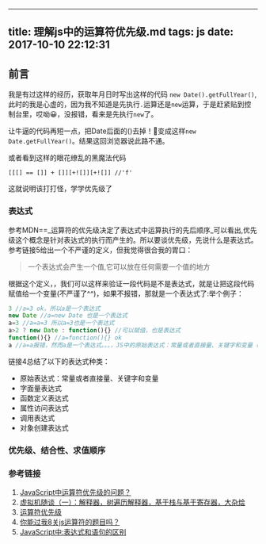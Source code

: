 
---
title: 理解js中的运算符优先级.md
tags: js
date: 2017-10-10 22:12:31
---

## 前言

我是有过这样的经历，获取年月日时写出这样的代码 `new Date().getFullYear()`,此时的我是心虚的，因为我不知道是先执行`.`运算还是`new`运算，于是赶紧贴到控制台里，哎呦😀，没报错，看来是先执行`new`了。

让牛逼的代码再短一点，把Date后面的()去掉！🤔变成这样`new Date.getFullYear()`。结果这回浏览器说此路不通。

或者看到这样的眼花缭乱的黑魔法代码
```
[[[] == []] + []][+![]][+![]] //'f'
```

这就说明该打打怪，学学优先级了

### 表达式

参考MDN==_运算符的优先级决定了表达式中运算执行的先后顺序_可以看出,优先级这个概念是针对表达式的执行而产生的。所以要谈优先级，先说什么是表达式。参考链接5给出一个不严谨的定义，但我觉得很合我的胃口：

> 一个表达式会产生一个值,它可以放在任何需要一个值的地方

根据这个定义，，我们可以这样来验证一段代码是不是表达式，就是让把这段代码赋值给一个变量(不严谨了^^)，如果不报错，那就是一个表达式了:举个例子：
```js
3 //a=3 ok，所以a是一个表达式
new Date //a=new Date 也是一个表达式
a=3 //a=a=3 所以a=3也是一个表达式
a>2 ? new Date : function(){} //可以赋值，也是表达式
function(){} //a=function(){} ok
a //a=a报错，然而a是一个表达式。。。，JS中的原始表达式：常量或者直接量、关键字和变量（参考链接4）
```
链接4总结了以下的表达式种类：
- 原始表达式：常量或者直接量、关键字和变量
- 字面量表达式
- 函数定义表达式
- 属性访问表达式
- 调用表达式
- 对象创建表达式

### 优先级、结合性、求值顺序 


### 参考链接

1. [JavaScript中运算符优先级的问题？](https://www.zhihu.com/question/52116922)
1. [虚拟机随谈（一）：解释器，树遍历解释器，基于栈与基于寄存器，大杂烩](http://rednaxelafx.iteye.com/blog/492667)
1. [运算符优先级](https://developer.mozilla.org/zh-CN/docs/Web/JavaScript/Reference/Operators/Operator_Precedence)
1. [你能过我8关js运算符的题目吗？](http://www.cnblogs.com/Fresh-Air/archive/2013/03/24/2976278.html)
1. [JavaScript中:表达式和语句的区别](http://www.cnblogs.com/ziyunfei/archive/2012/09/16/2687589.html)

